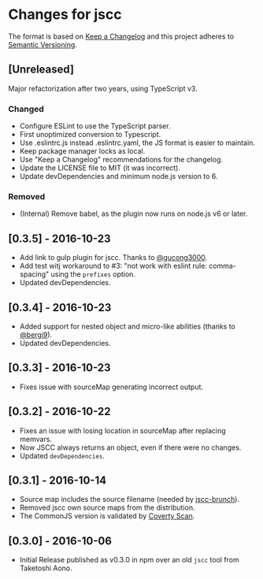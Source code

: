 # Changes for jscc

The format is based on [Keep a Changelog](https://keepachangelog.com/en/1.0.0/) and this project adheres to [Semantic Versioning](https://semver.org/spec/v2.0.0.html).

## [Unreleased]

Major refactorization after two years, using TypeScript v3.

### Changed
- Configure ESLint to use the TypeScript parser.
- First unoptimized conversion to Typescript.
- Use .eslintrc.js instead .eslintrc.yaml, the JS format is easier to maintain.
- Keep package manager locks as local.
- Use "Keep a Changelog" recommendations for the changelog.
- Update the LICENSE file to MIT (it was incorrect).
- Update devDependencies and minimum node.js version to 6.

### Removed
- (Internal) Remove babel, as the plugin now runs on node.js v6 or later.

## [0.3.5] - 2016-10-23

- Add link to gulp plugin for jscc. Thanks to [@gucong3000](https://github.com/gucong3000).
- Add test witj workaround to #3: "not work with eslint rule: comma-spacing" using the `prefixes` option.
- Updated devDependencies.

## [0.3.4] - 2016-10-23

- Added support for nested object and micro-like abilities (thanks to [@bergi9](https://github.com/bergi9)).
- Updated devDependencies.

## [0.3.3] - 2016-10-23

- Fixes issue with sourceMap generating incorrect output.

## [0.3.2] - 2016-10-22

- Fixes an issue with losing location in sourceMap after replacing memvars.
- Now JSCC always returns an object, even if there were no changes.
- Updated `devDependencies`.

## [0.3.1] - 2016-10-14

- Source map includes the source filename (needed by [jscc-brunch](https://www.npmjs.com/package/jscc-brunch)).
- Removed jscc own source maps from the distribution.
- The CommonJS version is validated by [Coverty Scan](https://scan.coverity.com/projects/amarcruz-jscc).

## [0.3.0] - 2016-10-06

- Initial Release published as v0.3.0 in npm over an old `jscc` tool from Taketoshi Aono.
